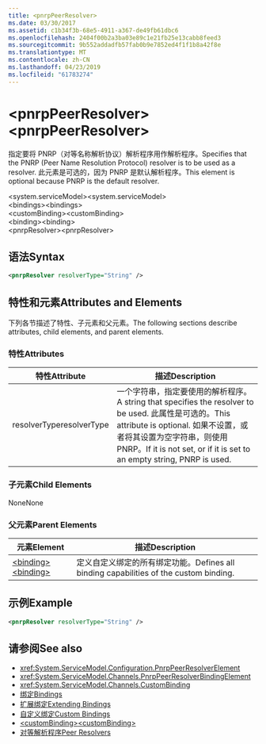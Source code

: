 ```yaml
---
title: <pnrpPeerResolver>
ms.date: 03/30/2017
ms.assetid: c1b34f3b-68e5-4911-a367-de49fb61dbc6
ms.openlocfilehash: 2404f00b2a3ba03e89c1e21fb25e13cabb8feed3
ms.sourcegitcommit: 9b552addadfb57fab0b9e7852ed4f1f1b8a42f8e
ms.translationtype: MT
ms.contentlocale: zh-CN
ms.lasthandoff: 04/23/2019
ms.locfileid: "61783274"
---
```

# <a name="pnrppeerresolver"></a><span data-ttu-id="6f7bf-101">\<pnrpPeerResolver></span><span class="sxs-lookup"><span data-stu-id="6f7bf-101">\<pnrpPeerResolver></span></span>
<span data-ttu-id="6f7bf-102">指定要将 PNRP（对等名称解析协议）解析程序用作解析程序。</span><span class="sxs-lookup"><span data-stu-id="6f7bf-102">Specifies that the PNRP (Peer Name Resolution Protocol) resolver is to be used as a resolver.</span></span> <span data-ttu-id="6f7bf-103">此元素是可选的，因为 PNRP 是默认解析程序。</span><span class="sxs-lookup"><span data-stu-id="6f7bf-103">This element is optional because PNRP is the default resolver.</span></span>  
  
 <span data-ttu-id="6f7bf-104">\<system.serviceModel></span><span class="sxs-lookup"><span data-stu-id="6f7bf-104">\<system.serviceModel></span></span>  
<span data-ttu-id="6f7bf-105">\<bindings></span><span class="sxs-lookup"><span data-stu-id="6f7bf-105">\<bindings></span></span>  
<span data-ttu-id="6f7bf-106">\<customBinding></span><span class="sxs-lookup"><span data-stu-id="6f7bf-106">\<customBinding></span></span>  
<span data-ttu-id="6f7bf-107">\<binding></span><span class="sxs-lookup"><span data-stu-id="6f7bf-107">\<binding></span></span>  
<span data-ttu-id="6f7bf-108">\<pnrpResolver></span><span class="sxs-lookup"><span data-stu-id="6f7bf-108">\<pnrpResolver></span></span>  
  
## <a name="syntax"></a><span data-ttu-id="6f7bf-109">语法</span><span class="sxs-lookup"><span data-stu-id="6f7bf-109">Syntax</span></span>  
  
```xml  
<pnrpResolver resolverType="String" />
```  
  
## <a name="attributes-and-elements"></a><span data-ttu-id="6f7bf-110">特性和元素</span><span class="sxs-lookup"><span data-stu-id="6f7bf-110">Attributes and Elements</span></span>  
 <span data-ttu-id="6f7bf-111">下列各节描述了特性、子元素和父元素。</span><span class="sxs-lookup"><span data-stu-id="6f7bf-111">The following sections describe attributes, child elements, and parent elements.</span></span>  
  
### <a name="attributes"></a><span data-ttu-id="6f7bf-112">特性</span><span class="sxs-lookup"><span data-stu-id="6f7bf-112">Attributes</span></span>  
  
|<span data-ttu-id="6f7bf-113">特性</span><span class="sxs-lookup"><span data-stu-id="6f7bf-113">Attribute</span></span>|<span data-ttu-id="6f7bf-114">描述</span><span class="sxs-lookup"><span data-stu-id="6f7bf-114">Description</span></span>|  
|---------------|-----------------|  
|<span data-ttu-id="6f7bf-115">resolverType</span><span class="sxs-lookup"><span data-stu-id="6f7bf-115">resolverType</span></span>|<span data-ttu-id="6f7bf-116">一个字符串，指定要使用的解析程序。</span><span class="sxs-lookup"><span data-stu-id="6f7bf-116">A string that specifies the resolver to be used.</span></span> <span data-ttu-id="6f7bf-117">此属性是可选的。</span><span class="sxs-lookup"><span data-stu-id="6f7bf-117">This attribute is optional.</span></span> <span data-ttu-id="6f7bf-118">如果不设置，或者将其设置为空字符串，则使用 PNRP。</span><span class="sxs-lookup"><span data-stu-id="6f7bf-118">If it is not set, or if it is set to an empty string, PNRP is used.</span></span>|  
  
### <a name="child-elements"></a><span data-ttu-id="6f7bf-119">子元素</span><span class="sxs-lookup"><span data-stu-id="6f7bf-119">Child Elements</span></span>  
 <span data-ttu-id="6f7bf-120">None</span><span class="sxs-lookup"><span data-stu-id="6f7bf-120">None</span></span>  
  
### <a name="parent-elements"></a><span data-ttu-id="6f7bf-121">父元素</span><span class="sxs-lookup"><span data-stu-id="6f7bf-121">Parent Elements</span></span>  
  
|<span data-ttu-id="6f7bf-122">元素</span><span class="sxs-lookup"><span data-stu-id="6f7bf-122">Element</span></span>|<span data-ttu-id="6f7bf-123">描述</span><span class="sxs-lookup"><span data-stu-id="6f7bf-123">Description</span></span>|  
|-------------|-----------------|  
|[<span data-ttu-id="6f7bf-124">\<binding></span><span class="sxs-lookup"><span data-stu-id="6f7bf-124">\<binding></span></span>](../../../../../docs/framework/misc/binding.md)|<span data-ttu-id="6f7bf-125">定义自定义绑定的所有绑定功能。</span><span class="sxs-lookup"><span data-stu-id="6f7bf-125">Defines all binding capabilities of the custom binding.</span></span>|  
  
## <a name="example"></a><span data-ttu-id="6f7bf-126">示例</span><span class="sxs-lookup"><span data-stu-id="6f7bf-126">Example</span></span>  
  
```xml  
<pnrpResolver resolverType="String" />
```  
  
## <a name="see-also"></a><span data-ttu-id="6f7bf-127">请参阅</span><span class="sxs-lookup"><span data-stu-id="6f7bf-127">See also</span></span>

- <xref:System.ServiceModel.Configuration.PnrpPeerResolverElement>
- <xref:System.ServiceModel.Channels.PnrpPeerResolverBindingElement>
- <xref:System.ServiceModel.Channels.CustomBinding>
- [<span data-ttu-id="6f7bf-128">绑定</span><span class="sxs-lookup"><span data-stu-id="6f7bf-128">Bindings</span></span>](../../../../../docs/framework/wcf/bindings.md)
- [<span data-ttu-id="6f7bf-129">扩展绑定</span><span class="sxs-lookup"><span data-stu-id="6f7bf-129">Extending Bindings</span></span>](../../../../../docs/framework/wcf/extending/extending-bindings.md)
- [<span data-ttu-id="6f7bf-130">自定义绑定</span><span class="sxs-lookup"><span data-stu-id="6f7bf-130">Custom Bindings</span></span>](../../../../../docs/framework/wcf/extending/custom-bindings.md)
- [<span data-ttu-id="6f7bf-131">\<customBinding></span><span class="sxs-lookup"><span data-stu-id="6f7bf-131">\<customBinding></span></span>](../../../../../docs/framework/configure-apps/file-schema/wcf/custombinding.md)
- [<span data-ttu-id="6f7bf-132">对等解析程序</span><span class="sxs-lookup"><span data-stu-id="6f7bf-132">Peer Resolvers</span></span>](../../../../../docs/framework/wcf/feature-details/peer-resolvers.md)
